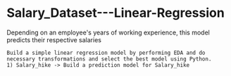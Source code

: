 # Salary_Dataset---Linear-Regression
Depending on an employee's years of working experience, this model predicts their respective salaries

    Build a simple linear regression model by performing EDA and do necessary transformations and select the best model using Python.
    1) Salary_hike -> Build a prediction model for Salary_hike
